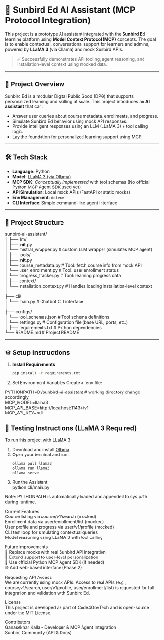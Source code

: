 # 🧠 Sunbird Ed AI Assistant (MCP Protocol Integration)                                                                             

This project is a prototype AI assistant integrated with the **Sunbird Ed** learning platform using **Model Context Protocol (MCP)** concepts. The goal is to enable contextual, conversational support for learners and admins, powered by **LLaMA 3** (via Ollama) and mock Sunbird APIs.                                                                         

> ✅ Successfully demonstrates API tooling, agent reasoning, and installation-level context using mocked data.                                                                 

---

## 🚀 Project Overview                                                                       

Sunbird Ed is a modular Digital Public Good (DPG) that supports personalized learning and skilling at scale. This project introduces an **AI assistant** that can:                     

- Answer user queries about course metadata, enrollments, and progress.                                                 
- Simulate Sunbird Ed behavior using mock API responses.                                                                                          
- Provide intelligent responses using an LLM (LLaMA 3) + tool calling logic.                                                                                 
- Lay the foundation for personalized learning support using MCP.                                                                                                     

---

## 🛠 Tech Stack                                                                                                                      

- **Language**: Python                                                                                                                                                     
- **Model**: [LLaMA 3 (via Ollama)](https://ollama.com/library/llama3)                                                                                                                                      
- **MCP SDK**: *Conceptually implemented* with tool schemas (No official Python MCP Agent SDK used yet)                                                                                                    
- **API Simulation**: Local mock APIs (FastAPI or static mocks)                                                                                                                                           
- **Env Management**: `dotenv`                                                                                                                                                                
- **CLI Interface**: Simple command-line agent interface                                                                                                                                        

---

## 📁 Project Structure                                                                                        

sunbird-ai-assistant/                                                                                                                          
│
├── llm/                                                                                                                                            
│   ├── __init__.py                                                                                                                                         
│   └── mistral_wrapper.py         # custom LLM wrapper (simulates MCP agent)                                                                                                 
│
├── tools/                                                                                                                              
│   ├── __init__.py                                                                                                                                               
│   └── course_metadata.py         # Tool: fetch course info from mock API                                                                                                            
│   └── user_enrollment.py         # Tool: user enrollment status                                                                                                                          
│   └── progress_tracker.py        # Tool: learning progress data                                                                                                                          
│
├── context/                                                                                                                                                                             
│   └── installation_context.py    # Handles loading installation-level context                                                                                                                  
│                                                                                                                                                                                                     
├── cli/                                                                                                                                                                                            
│   └── main.py                    # Chatbot CLI interface                                                                                                                                      
│                                                                                                                                                                                
├── configs/                                                                                                                                                                                 
│   └── tool_schemas.json          # Tool schema definitions                                                                                                                                    
│   └── settings.py                # Configuration file (base URL, ports, etc.)                                                                                                                           
│
├── requirements.txt               # Python dependencies                                                                                                                                        
└── README.md                      # Project README                                                                                                                                                           


---

## ⚙️ Setup Instructions                                                                                                                                                            
                                                                                                                                                                                             
1. **Install Requirements**                                                                                                                                                               
   ```bash                                                                                                                                                                                      
   pip install -r requirements.txt                                                                                                                                                                        

2. Set Environment Variables Create a .env file:                                                                                                                                 
   
PYTHONPATH=D:/sunbird-ai-assistant  # working directory change accordingly                                                                                                                              
MCP_MODEL=llama3                                                                                                                                                                               
MCP_API_BASE=http://localhost:11434/v1                                                                                                                                                             
MCP_API_KEY=null 

## 🧪 Testing Instructions (LLaMA 3 Required)                                                                                                                                      

To run this project with LLaMA 3:                                                                                                                                                        

1. Download and install [Ollama](https://ollama.com/download)
2. Open your terminal and run:                                                                                                                                                          
   ```bash                                                                                                                                                                      
   ollama pull llama3
   ollama run llama3                                                                                                                                                                                     
   ollama serve                                                                                                                                                                                               


3. Run the Assistant                                                                                                                                                                                                                                                            
python cli/main.py                                                                                                                                                                                       

Note: PYTHONPATH is automatically loaded and appended to sys.path during runtime.                                                                                                                     

 Current Features                                                                                                                                                         
 Course listing via course/v1/search (mocked)                                                                                                                                            
 Enrollment data via user/enrollment/list (mocked)                                                                                                                                               
 User profile and progress via user/v1/profile (mocked)                                                                                                                                  
 CLI test loop for simulating contextual queries                                                                                                                                                    
 Model reasoning using LLaMA 3 with tool calling                                                                                                                                                     

  Future Improvements                                                                                                                                                                               
🔄 Replace mocks with real Sunbird API integration                                                                                                                                                           
🎯 Extend support to user-level personalization                                                                                                                                                             
🧠 Use official Python MCP Agent SDK (if needed)                                                                                                                                                        
🌐 Add web-based interface (Phase 2)                                                                                                                                                                   

Requesting API Access                                                                                                                                                                                    
We are currently using mock APIs. Access to real APIs (e.g., course/v1/search, user/v1/profile, user/enrollment/list) is requested for full integration and validation with Sunbird Ed.              

License                                                                                                                                                                                                   
This project is developed as part of Code4GovTech and is open-source under the MIT License.                                                                                                               

Contributors                                                                                                                                                                                          
Ganasekhar Kalla - Developer & MCP Agent Integration                                                                                                                                                               
Sunbird Community (API & Docs)                                                                                                                                                                                    
